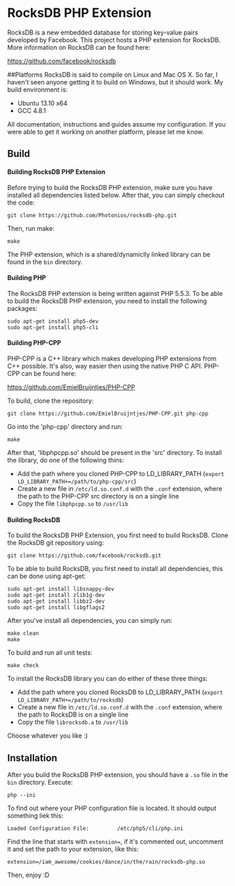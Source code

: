 RocksDB PHP Extension
===
RocksDB is a new embedded database for storing key-value pairs developed by Facebook. This project hosts a PHP extension for RocksDB. More information on RocksDB can be found here:

https://github.com/facebook/rocksdb

##Platforms
RocksDB is said to compile on Linux and Mac OS X. So far, I haven't seen anyone getting it to build on Windows, but it should work.
My build environment is:

* Ubuntu 13.10 x64
* GCC 4.8.1

All documentation, instructions and guides assume my configuration. If you were able to get it working on another platform, please let me know.

## Build
#### Building RocksDB PHP Extension
Before trying to build the RocksDB PHP extension, make sure you have installed all dependencies listed below. After that, you can simply checkout the code:

	git clone https://github.com/Photonios/rocksdb-php.git
	
Then, run make:

	make
	
The PHP extension, which is a shared/dynamiclly linked library can be found in the `bin` directory.

#### Building PHP
The RocksDB PHP extension is being written against PHP 5.5.3. To be able to build the RocksDB PHP extension, you need to install the following packages:

    sudo apt-get install php5-dev
    sudo apt-get install php5-cli

#### Building PHP-CPP
PHP-CPP is a C++ library which makes developing PHP extensions from C++ possible. It's also, way easier then using the native PHP C API. PHP-CPP can be found here:

https://github.com/EmielBruijntjes/PHP-CPP

To build, clone the repository:

	git clone https://github.com/EmielBruijntjes/PHP-CPP.git php-cpp

Go into the 'php-cpp' directory and run:

	make

After that, 'libphpcpp.so' should be present in the 'src' directory. To install the library, do one of the following thins:

* Add the path where you cloned PHP-CPP to LD_LIBRARY_PATH (`export LD_LIBRARY_PATH+=/path/to/php-cpp/src`)
* Create a new file in `/etc/ld.so.conf.d` with the `.conf` extension, where the path to the PHP-CPP src directory is on a single line
* Copy the file `libphpcpp.so` to `/usr/lib`
    
#### Building RocksDB
To build the RocksDB PHP Extension, you first need to build RocksDB. Clone the RocksDB git repository using:

    git clone https://github.com/facebook/rocksdb.git
  
To be able to build RocksDB, you first need to install all dependencies, this can be done using apt-get:

    sudo apt-get install libsnappy-dev
    sudo apt-get install zlib1g-dev
    sudo apt-get install libbz2-dev
    sudo apt-get install libgflags2
    
After you've install all dependencies, you can simply run:

    make clean
    make
    
To build and run all unit tests:

    make check
    
To install the RocksDB library you can do either of these three things:

* Add the path where you cloned RocksDB to LD_LIBRARY_PATH (`export LD_LIBRARY_PATH+=/path/to/rocksdb`)
* Create a new file in `/etc/ld.so.conf.d` with the `.conf` extension, where the path to RocksDB is on a single line
* Copy the file `librocksdb.a` to `/usr/lib`

Choose whatever you like :)

## Installation
After you build the RocksDB PHP extension, you should have a `.so` file in the `bin` directory. Execute:

	php --ini
	
To find out where your PHP configuration file is located. It should output something liek this:

	Loaded Configuration File:         /etc/php5/cli/php.ini

Find the line that starts with `extension=`, if it's commented out, uncomment it and set the path to your extension, like this:

	extension=/iam_awesome/cookies/dance/in/the/rain/rocksdb-php.so
	
Then, enjoy :D
